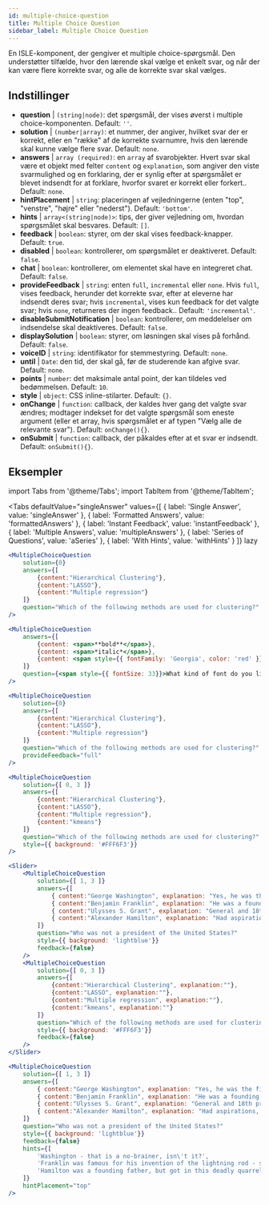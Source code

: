 ```yaml
---
id: multiple-choice-question 
title: Multiple Choice Question
sidebar_label: Multiple Choice Question
---
```


En ISLE-komponent, der gengiver et multiple choice-spørgsmål. Den understøtter tilfælde, hvor den lærende skal vælge et enkelt svar, og når der kan være flere korrekte svar, og alle de korrekte svar skal vælges.

## Indstillinger

* __question__ | `(string|node)`: det spørgsmål, der vises øverst i multiple choice-komponenten. Default: `''`.
* __solution__ | `(number|array)`: et nummer, der angiver, hvilket svar der er korrekt, eller en "række" af de korrekte svarnumre, hvis den lærende skal kunne vælge flere svar. Default: `none`.
* __answers__ | `array (required)`: en `array` af svarobjekter. Hvert svar skal være et objekt med felter `content` og `explanation`, som angiver den viste svarmulighed og en forklaring, der er synlig efter at spørgsmålet er blevet indsendt for at forklare, hvorfor svaret er korrekt eller forkert.. Default: `none`.
* __hintPlacement__ | `string`: placeringen af vejledningerne (enten "top", "venstre", "højre" eller "nederst"). Default: `'bottom'`.
* __hints__ | `array<(string|node)>`: tips, der giver vejledning om, hvordan spørgsmålet skal besvares. Default: `[]`.
* __feedback__ | `boolean`: styrer, om der skal vises feedback-knapper. Default: `true`.
* __disabled__ | `boolean`: kontrollerer, om spørgsmålet er deaktiveret. Default: `false`.
* __chat__ | `boolean`: kontrollerer, om elementet skal have en integreret chat. Default: `false`.
* __provideFeedback__ | `string`: enten `full`, `incremental` eller `none`. Hvis `full`, vises feedback, herunder det korrekte svar, efter at eleverne har indsendt deres svar; hvis `incremental`, vises kun feedback for det valgte svar; hvis `none`, returneres der ingen feedback.. Default: `'incremental'`.
* __disableSubmitNotification__ | `boolean`: kontrollerer, om meddelelser om indsendelse skal deaktiveres. Default: `false`.
* __displaySolution__ | `boolean`: styrer, om løsningen skal vises på forhånd. Default: `false`.
* __voiceID__ | `string`: identifikator for stemmestyring. Default: `none`.
* __until__ | `Date`: den tid, der skal gå, før de studerende kan afgive svar. Default: `none`.
* __points__ | `number`: det maksimale antal point, der kan tildeles ved bedømmelsen. Default: `10`.
* __style__ | `object`: CSS inline-stilarter. Default: `{}`.
* __onChange__ | `function`: callback, der kaldes hver gang det valgte svar ændres; modtager indekset for det valgte spørgsmål som eneste argument (eller et array, hvis spørgsmålet er af typen "Vælg alle de relevante svar"). Default: `onChange(){}`.
* __onSubmit__ | `function`: callback, der påkaldes efter at et svar er indsendt. Default: `onSubmit(){}`.


## Eksempler

import Tabs from '@theme/Tabs';
import TabItem from '@theme/TabItem';

<Tabs
    defaultValue="singleAnswer"
    values={[
        { label: 'Single Answer', value: 'singleAnswer' },
        { label: 'Formatted Answers', value: 'formattedAnswers' },
        { label: 'Instant Feedback', value: 'instantFeedback' },
        { label: 'Multiple Answers', value: 'multipleAnswers' },
        { label: 'Series of Questions', value: 'aSeries' },
        { label: 'With Hints', value: 'withHints' }
    ]}
    lazy
>

<TabItem value="singleAnswer">

```jsx live
<MultipleChoiceQuestion
    solution={0}
    answers={[
        {content:"Hierarchical Clustering"},
        {content:"LASSO"},
        {content:"Multiple regression"}
    ]}
    question="Which of the following methods are used for clustering?"
/>
```

</TabItem>

<TabItem value="formattedAnswers" >

```jsx live
<MultipleChoiceQuestion
    answers={[
        {content: <span>**bold**</span>},
        {content: <span>*italic*</span>},
        {content: <span style={{ fontFamily: 'Georgia', color: 'red' }}>styled</span>}
    ]}
    question={<span style={{ fontSize: 33}}>What kind of font do you like the most?</span>}
/>
```

</TabItem>

<TabItem value="instantFeedback">

```jsx live
<MultipleChoiceQuestion
    solution={0}
    answers={[
        {content:"Hierarchical Clustering"},
        {content:"LASSO"},
        {content:"Multiple regression"}
    ]}
    question="Which of the following methods are used for clustering?"
    provideFeedback="full"
/>
```

</TabItem>

<TabItem value="multipleAnswers">

```jsx live
<MultipleChoiceQuestion
    solution={[ 0, 3 ]}
    answers={[
        {content:"Hierarchical Clustering"},
        {content:"LASSO"},
        {content:"Multiple regression"},
        {content:"kmeans"}
    ]}
    question="Which of the following methods are used for clustering?"
    style={{ background: '#FFF6F3'}}
/>
```

</TabItem>

<TabItem value="aSeries">

```jsx live
<Slider>
    <MultipleChoiceQuestion
        solution={[ 1, 3 ]}
        answers={[
            { content:"George Washington", explanation: "Yes, he was the first president." },
            { content:"Benjamin Franklin", explanation: "He was a founding father."},
            { content:"Ulysses S. Grant", explanation: "General and 18th president." },
            { content:"Alexander Hamilton", explanation: "Had aspirations, but died in a duel." }
        ]}
        question="Who was not a president of the United States?"
        style={{ background: 'lightblue'}}
        feedback={false}
    />
    <MultipleChoiceQuestion
        solution={[ 0, 3 ]}
        answers={[
            {content:"Hierarchical Clustering", explanation:""},
            {content:"LASSO", explanation:""},
            {content:"Multiple regression", explanation:""},
            {content:"kmeans", explanation:""}
        ]}
        question="Which of the following methods are used for clustering?"
        style={{ background: '#FFF6F3'}}
        feedback={false}
    />
</Slider>
```

</TabItem>

<TabItem value="withHints">

```jsx live
<MultipleChoiceQuestion
    solution={[ 1, 3 ]}
    answers={[
        { content:"George Washington", explanation: "Yes, he was the first president." },
        { content:"Benjamin Franklin", explanation: "He was a founding father."},
        { content:"Ulysses S. Grant", explanation: "General and 18th president." },
        { content:"Alexander Hamilton", explanation: "Had aspirations, but died in a duel." }
    ]}
    question="Who was not a president of the United States?"
    style={{ background: 'lightblue'}}
    feedback={false}
    hints={[
        'Washington - that is a no-brainer, isn\'t it?',
        'Franklin was famous for his invention of the lightning rod - so why become more?',
        'Hamilton was a founding father, but got in this deadly quarrel with Aaron Burr.',
    ]}
    hintPlacement="top"
/>
```

</TabItem>

</Tabs>
